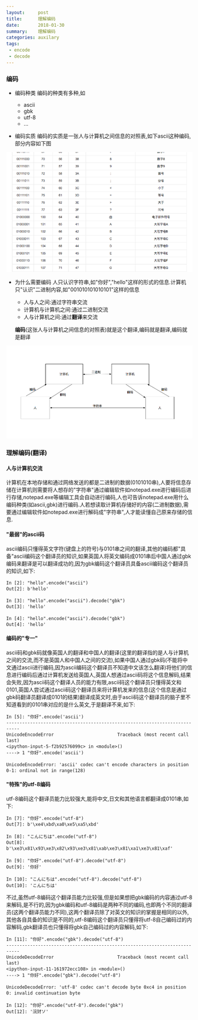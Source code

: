```yaml
---
layout:     post
title:      理解编码
date:       2018-01-30
summary:    理解编码
categories: auxilary
tags:
 - encode
 - decode
---
```


### 编码

+ 编码种类
编码的种类有多种,如
    + ascii
    + gbk
    + utf-8
    + ...

+ 编码实质
编码的实质是一张人与计算机之间信息的对照表,如下ascii这种编码,部分内容如下图

![ascii码表][1]

+ 为什么需要编码
人只认识字符串,如"你好","hello"这样的形式的信息.计算机只"认识"二进制内容,如"001010101010101"这样的信息
    + 人与人之间:通过字符串交流
    + 计算机与计算机之间:通过二进制交流
    + 人与计算机之间:通过**翻译**来交流

    **编码**(这张人与计算机之间信息的对照表)就是这个翻译,编码就是翻译,编码就是翻译

![人机交流][2]

###  理解编码(翻译)

#### 人与计算机交流

计算机在本地存储和通过网络发送的都是二进制的数据(0101010串),人要将信息存储在计算机则需要将人想存的"字符串"通过编辑软件如notepad.exe进行编码后进行存储,notepad.exe等编辑工具会自动进行编码,人也可告诉notepad.exe用什么编码种类(如ascii,gbk)进行编码.人若想读取计算机存储好的内容(二进制数据),需要通过编辑软件如notepad.exe进行解码成"字符串",人才能读懂自己原来存储的信息.

#### "最弱"的ascii码

ascii编码只懂得英文字符(键盘上的符号)与0101串之间的翻译,其他的编码都"具备"ascii编码这个翻译员的知识,如果英国人将英文编码成0101串后中国人通过gbk编码来翻译是可以翻译成功的,因为gbk编码这个翻译员具备ascii编码这个翻译员的知识,如下:

```
In [2]: "hello".encode("ascii")
Out[2]: b'hello'

In [3]: "hello".encode("ascii").decode("gbk")
Out[3]: 'hello'

In [4]: "hello".encode("ascii").decode("gbk")
Out[4]: 'hello'
```

#### 编码的"专一"
ascii码和gbk码就像英国人的翻译和中国人的翻译(这里的翻译指的是人与计算机之间的交流,而不是英国人和中国人之间的交流),如果中国人通过gbk码(不能将中文通过ascii进行编码,因为ascii编码这个翻译员不知道中文该怎么翻译)将他们的信息进行编码后通过计算机发送给英国人,英国人想通过ascii码将这个信息解码,结果会失败,因为ascii码这个翻译人员的能力有限,ascii码这个翻译员只懂得英文和0101,英国人尝试通过ascii码这个翻译员来将计算机发来的信息(这个信息是通过gbk码翻译员翻译成0101的结果)翻译成英文时,由于ascii码这个翻译员的脑子里不知道看到的0101串对应的是什么英文,于是翻译不来,如下:

```
In [5]: "你好".encode('ascii')
---------------------------------------------------------------------------
UnicodeEncodeError                        Traceback (most recent call last)
<ipython-input-5-f2b92576099c> in <module>()
----> 1 "你好".encode('ascii')

UnicodeEncodeError: 'ascii' codec can't encode characters in position 0-1: ordinal not in range(128)
```

####  "特殊"的utf-8编码

utf-8编码这个翻译员能力比较强大,能将中文,日文和其他语言都翻译成0101串,如下:

```
In [7]: "你好".encode("utf-8")
Out[7]: b'\xe4\xbd\xa0\xe5\xa5\xbd'

In [8]: "こんにちは".encode("utf-8")
Out[8]: b'\xe3\x81\x93\xe3\x82\x93\xe3\x81\xab\xe3\x81\xa1\xe3\x81\xaf'

In [9]: "你好".encode("utf-8").decode("utf-8")
Out[9]: '你好'

In [10]: "こんにちは".encode("utf-8").decode("utf-8")
Out[10]: 'こんにちは'
```

不过,虽然utf-8编码这个翻译员能力比较强,但是如果想把gbk编码的内容通过utf-8来解码,是不行的,因为gbk编码和utf-8编码是两种不同的编码,也即两个不同的翻译员(这两个翻译员能力不同),这两个翻译员除了对英文的知识的掌握是相同的以外,其他各自具备的知识是不同的,utf-8编码这个翻译员只懂得将utf-8自己编码过的内容解码,gbk翻译员也只懂得将gbk自己编码过的内容解码,如下:

```
In [11]: "你好".encode("gbk").decode("utf-8")
---------------------------------------------------------------------------
UnicodeDecodeError                        Traceback (most recent call last)
<ipython-input-11-161972ecc108> in <module>()
----> 1 "你好".encode("gbk").decode("utf-8")

UnicodeDecodeError: 'utf-8' codec can't decode byte 0xc4 in position 0: invalid continuation byte

In [12]: "你好".encode("utf-8").decode("gbk")
Out[12]: '浣犲ソ'
```

[1]: https://raw.githubusercontent.com/3xp10it/pic/master/ascii码表.png
[2]: https://raw.githubusercontent.com/3xp10it/pic/master/人机交流.png
